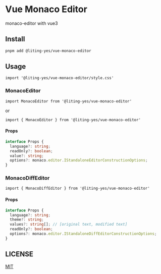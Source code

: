 # Vue Monaco Editor

monaco-editor with vue3

## Install

```sh
pnpm add @liting-yes/vue-monaco-editor
```

## Usage

`import '@liting-yes/vue-monaco-editor/style.css'`

### MonacoEditor

```vue
import MonacoEditor from '@liting-yes/vue-monaco-editor'
```

or

```vue
import { MonacoEditor } from '@liting-yes/vue-monaco-editor'
```

#### Props

```ts
interface Props {
  language?: string;
  readOnly?: boolean;
  value?: string;
  options?: monaco.editor.IStandaloneEditorConstructionOptions;
}
```

### MonacoDiffEditor

```vue
import { MonacoDiffEditor } from '@liting-yes/vue-monaco-editor'
```

#### Props

```ts
interface Props {
  language?: string;
  theme?: string;
  values?: string[]; // [original text, modified text]
  readOnly?: boolean;
  options?: monaco.editor.IStandaloneDiffEditorConstructionOptions;
}
```

## LICENSE

[MIT](./LICENSE)
